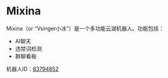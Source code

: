 # Mixina

Mixina（or “Vsinger小冰”）是一个多功能云湖机器人。功能包括：

- AI聊天
- 违禁词检测
- 群聊看板

机器人ID：[83794852](https://yhfx.jwznb.com/share?key=sNURFvTGMxaA&ts=1760926258)